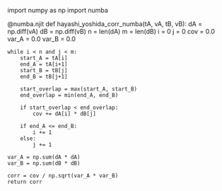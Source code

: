 import numpy as np
import numba

@numba.njit
def hayashi_yoshida_corr_numba(tA, vA, tB, vB):
    dA = np.diff(vA)
    dB = np.diff(vB)
    n = len(dA)
    m = len(dB)
    i = 0
    j = 0
    cov = 0.0
    var_A = 0.0
    var_B = 0.0

    while i < n and j < m:
        start_A = tA[i]
        end_A = tA[i+1]
        start_B = tB[j]
        end_B = tB[j+1]

        start_overlap = max(start_A, start_B)
        end_overlap = min(end_A, end_B)

        if start_overlap < end_overlap:
            cov += dA[i] * dB[j]

        if end_A <= end_B:
            i += 1
        else:
            j += 1

    var_A = np.sum(dA * dA)
    var_B = np.sum(dB * dB)

    corr = cov / np.sqrt(var_A * var_B)
    return corr 
